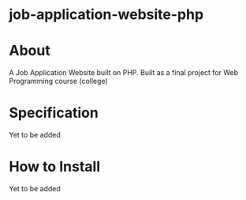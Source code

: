 # job-application-website-php
# About
A Job Application Website built on PHP. Built as a final project for Web Programming course (college)

# Specification
Yet to be added

# How to Install
Yet to be added
